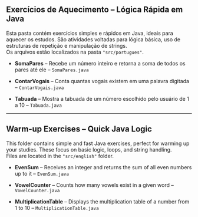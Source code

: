 ## Exercícios de Aquecimento – Lógica Rápida em Java

Esta pasta contém exercícios simples e rápidos em Java, ideais para aquecer os estudos. São atividades voltadas para lógica básica, uso de estruturas de repetição e manipulação de strings.  
Os arquivos estão localizados na pasta `"src/portugues"`.

- **SomaPares** – Recebe um número inteiro e retorna a soma de todos os pares até ele – `SomaPares.java`

- **ContarVogais** – Conta quantas vogais existem em uma palavra digitada – `ContarVogais.java`

- **Tabuada** – Mostra a tabuada de um número escolhido pelo usuário de 1 a 10 – `Tabuada.java`

---

## Warm-up Exercises – Quick Java Logic

This folder contains simple and fast Java exercises, perfect for warming up your studies. These focus on basic logic, loops, and string handling.  
Files are located in the `"src/english"` folder.

- **EvenSum** – Receives an integer and returns the sum of all even numbers up to it – `EvenSum.java`

- **VowelCounter** – Counts how many vowels exist in a given word – `VowelCounter.java`

- **MultiplicationTable** – Displays the multiplication table of a number from 1 to 10 – `MultiplicationTable.java`